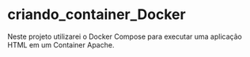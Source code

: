 # criando_container_Docker
Neste projeto utilizarei o Docker Compose para executar uma aplicação HTML em um Container Apache.
